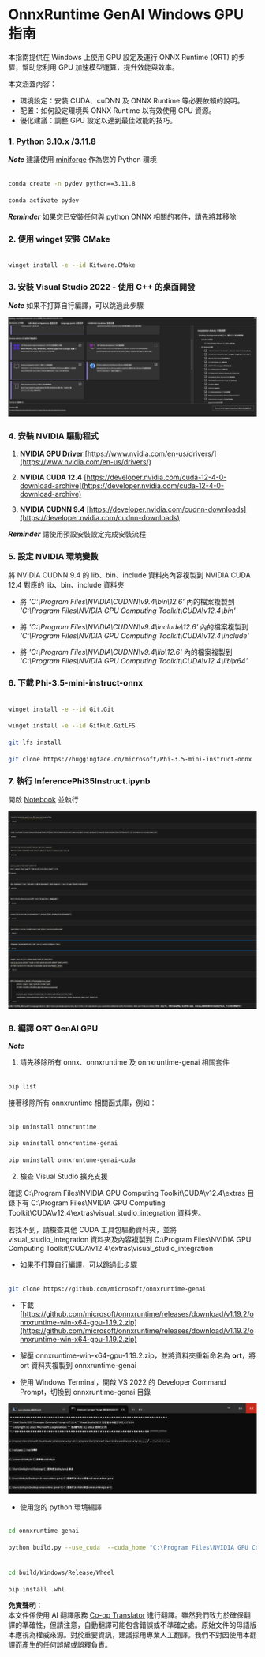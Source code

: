 <!--
CO_OP_TRANSLATOR_METADATA:
{
  "original_hash": "b066fc29c1b2129df84e027cb75119ce",
  "translation_date": "2025-07-17T02:40:24+00:00",
  "source_file": "md/02.Application/01.TextAndChat/Phi3/ORTWindowGPUGuideline.md",
  "language_code": "tw"
}
-->
# **OnnxRuntime GenAI Windows GPU 指南**

本指南提供在 Windows 上使用 GPU 設定及運行 ONNX Runtime (ORT) 的步驟，幫助您利用 GPU 加速模型運算，提升效能與效率。

本文涵蓋內容：

- 環境設定：安裝 CUDA、cuDNN 及 ONNX Runtime 等必要依賴的說明。
- 配置：如何設定環境與 ONNX Runtime 以有效使用 GPU 資源。
- 優化建議：調整 GPU 設定以達到最佳效能的技巧。

### **1. Python 3.10.x /3.11.8**

   ***Note*** 建議使用 [miniforge](https://github.com/conda-forge/miniforge/releases/latest/download/Miniforge3-Windows-x86_64.exe) 作為您的 Python 環境

   ```bash

   conda create -n pydev python==3.11.8

   conda activate pydev

   ```

   ***Reminder*** 如果您已安裝任何與 python ONNX 相關的套件，請先將其移除

### **2. 使用 winget 安裝 CMake**

   ```bash

   winget install -e --id Kitware.CMake

   ```

### **3. 安裝 Visual Studio 2022 - 使用 C++ 的桌面開發**

   ***Note*** 如果不打算自行編譯，可以跳過此步驟

![CPP](../../../../../../translated_images/01.42f52a2b2aedff029e1c9beb13d2b09fcdab284ffd5fa8f3d7ac3cef5f347ad2.tw.png)

### **4. 安裝 NVIDIA 驅動程式**

1. **NVIDIA GPU Driver**  [https://www.nvidia.com/en-us/drivers/](https://www.nvidia.com/en-us/drivers/)

2. **NVIDIA CUDA 12.4** [https://developer.nvidia.com/cuda-12-4-0-download-archive](https://developer.nvidia.com/cuda-12-4-0-download-archive)

3. **NVIDIA CUDNN 9.4**  [https://developer.nvidia.com/cudnn-downloads](https://developer.nvidia.com/cudnn-downloads)

***Reminder*** 請使用預設安裝設定完成安裝流程

### **5. 設定 NVIDIA 環境變數**

將 NVIDIA CUDNN 9.4 的 lib、bin、include 資料夾內容複製到 NVIDIA CUDA 12.4 對應的 lib、bin、include 資料夾

- 將 *'C:\Program Files\NVIDIA\CUDNN\v9.4\bin\12.6'* 內的檔案複製到 *'C:\Program Files\NVIDIA GPU Computing Toolkit\CUDA\v12.4\bin'*

- 將 *'C:\Program Files\NVIDIA\CUDNN\v9.4\include\12.6'* 內的檔案複製到 *'C:\Program Files\NVIDIA GPU Computing Toolkit\CUDA\v12.4\include'*

- 將 *'C:\Program Files\NVIDIA\CUDNN\v9.4\lib\12.6'* 內的檔案複製到 *'C:\Program Files\NVIDIA GPU Computing Toolkit\CUDA\v12.4\lib\x64'*

### **6. 下載 Phi-3.5-mini-instruct-onnx**

   ```bash

   winget install -e --id Git.Git

   winget install -e --id GitHub.GitLFS

   git lfs install

   git clone https://huggingface.co/microsoft/Phi-3.5-mini-instruct-onnx

   ```

### **7. 執行 InferencePhi35Instruct.ipynb**

   開啟 [Notebook](../../../../../../code/09.UpdateSamples/Aug/ortgpu-phi35-instruct.ipynb) 並執行

![RESULT](../../../../../../translated_images/02.b9b06996cf7255d5e5ee19a703c4352f4a96dd7a1068b2af227eda1f3104bfa0.tw.png)

### **8. 編譯 ORT GenAI GPU**

   ***Note*** 
   
   1. 請先移除所有 onnx、onnxruntime 及 onnxruntime-genai 相關套件

   ```bash

   pip list 
   
   ```

   接著移除所有 onnxruntime 相關函式庫，例如：

   ```bash

   pip uninstall onnxruntime

   pip uninstall onnxruntime-genai

   pip uninstall onnxruntume-genai-cuda
   
   ```

   2. 檢查 Visual Studio 擴充支援

   確認 C:\Program Files\NVIDIA GPU Computing Toolkit\CUDA\v12.4\extras 目錄下有 C:\Program Files\NVIDIA GPU Computing Toolkit\CUDA\v12.4\extras\visual_studio_integration 資料夾。

   若找不到，請檢查其他 CUDA 工具包驅動資料夾，並將 visual_studio_integration 資料夾及內容複製到 C:\Program Files\NVIDIA GPU Computing Toolkit\CUDA\v12.4\extras\visual_studio_integration

   - 如果不打算自行編譯，可以跳過此步驟

   ```bash

   git clone https://github.com/microsoft/onnxruntime-genai

   ```

   - 下載 [https://github.com/microsoft/onnxruntime/releases/download/v1.19.2/onnxruntime-win-x64-gpu-1.19.2.zip](https://github.com/microsoft/onnxruntime/releases/download/v1.19.2/onnxruntime-win-x64-gpu-1.19.2.zip)

   - 解壓 onnxruntime-win-x64-gpu-1.19.2.zip，並將資料夾重新命名為 **ort**，將 ort 資料夾複製到 onnxruntime-genai

   - 使用 Windows Terminal，開啟 VS 2022 的 Developer Command Prompt，切換到 onnxruntime-genai 目錄

![RESULT](../../../../../../translated_images/03.b83ce473d5ff9b9b94670a1b26fdb66a05320d534cbee2762f64e52fd12ef9c9.tw.png)

   - 使用您的 python 環境編譯

   ```bash

   cd onnxruntime-genai

   python build.py --use_cuda  --cuda_home "C:\Program Files\NVIDIA GPU Computing Toolkit\CUDA\v12.4" --config Release
 

   cd build/Windows/Release/Wheel

   pip install .whl

   ```

**免責聲明**：  
本文件係使用 AI 翻譯服務 [Co-op Translator](https://github.com/Azure/co-op-translator) 進行翻譯。雖然我們致力於確保翻譯的準確性，但請注意，自動翻譯可能包含錯誤或不準確之處。原始文件的母語版本應視為權威來源。對於重要資訊，建議採用專業人工翻譯。我們不對因使用本翻譯而產生的任何誤解或誤釋負責。